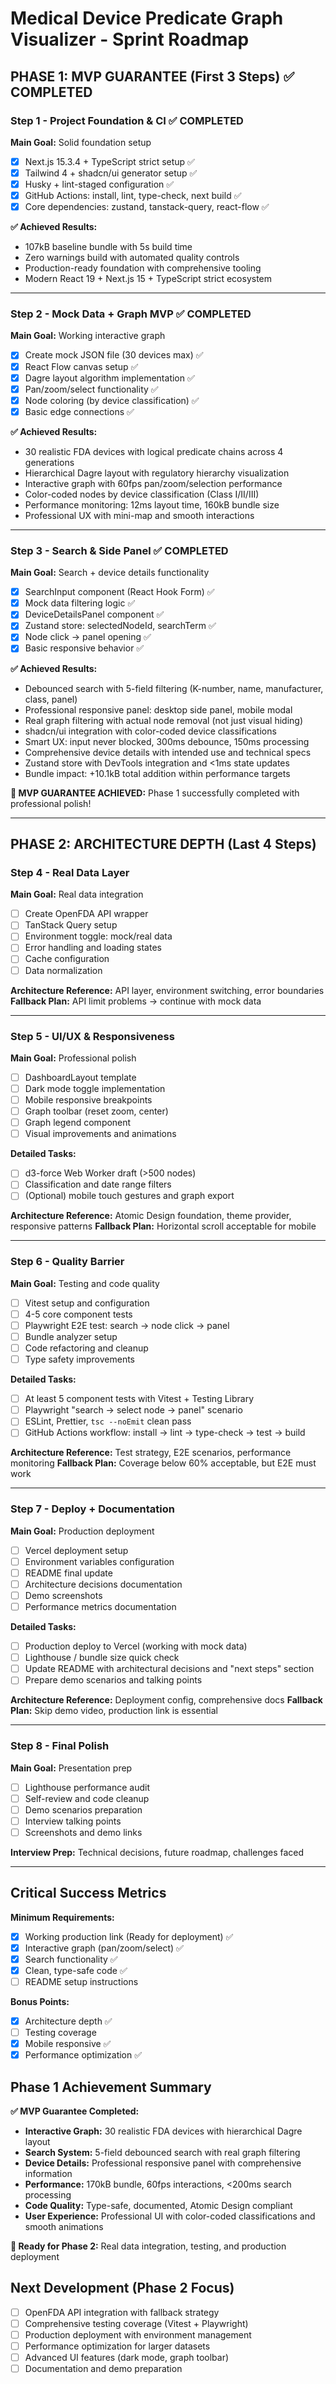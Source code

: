 # Medical Device Predicate Graph Visualizer - Sprint Roadmap

## PHASE 1: MVP GUARANTEE (First 3 Steps) ✅ COMPLETED

### Step 1 - Project Foundation & CI ✅ COMPLETED

**Main Goal:** Solid foundation setup

- [x] Next.js 15.3.4 + TypeScript strict setup ✅
- [x] Tailwind 4 + shadcn/ui generator setup ✅
- [x] Husky + lint-staged configuration ✅
- [x] GitHub Actions: install, lint, type-check, next build ✅
- [x] Core dependencies: zustand, tanstack-query, react-flow ✅

**✅ Achieved Results:**

- 107kB baseline bundle with 5s build time
- Zero warnings build with automated quality controls
- Production-ready foundation with comprehensive tooling
- Modern React 19 + Next.js 15 + TypeScript strict ecosystem

---

### Step 2 - Mock Data + Graph MVP ✅ COMPLETED

**Main Goal:** Working interactive graph

- [x] Create mock JSON file (30 devices max) ✅
- [x] React Flow canvas setup ✅
- [x] Dagre layout algorithm implementation ✅
- [x] Pan/zoom/select functionality ✅
- [x] Node coloring (by device classification) ✅
- [x] Basic edge connections ✅

**✅ Achieved Results:**

- 30 realistic FDA devices with logical predicate chains across 4 generations
- Hierarchical Dagre layout with regulatory hierarchy visualization
- Interactive graph with 60fps pan/zoom/selection performance
- Color-coded nodes by device classification (Class I/II/III)
- Performance monitoring: 12ms layout time, 160kB bundle size
- Professional UX with mini-map and smooth interactions

---

### Step 3 - Search & Side Panel ✅ COMPLETED

**Main Goal:** Search + device details functionality

- [x] SearchInput component (React Hook Form) ✅
- [x] Mock data filtering logic ✅
- [x] DeviceDetailsPanel component ✅
- [x] Zustand store: selectedNodeId, searchTerm ✅
- [x] Node click → panel opening ✅
- [x] Basic responsive behavior ✅

**✅ Achieved Results:**

- Debounced search with 5-field filtering (K-number, name, manufacturer, class, panel)
- Professional responsive panel: desktop side panel, mobile modal
- Real graph filtering with actual node removal (not just visual hiding)
- shadcn/ui integration with color-coded device classifications
- Smart UX: input never blocked, 300ms debounce, 150ms processing
- Comprehensive device details with intended use and technical specs
- Zustand store with DevTools integration and <1ms state updates
- Bundle impact: +10.1kB total addition within performance targets

**🎉 MVP GUARANTEE ACHIEVED:** Phase 1 successfully completed with professional polish!

---

## PHASE 2: ARCHITECTURE DEPTH (Last 4 Steps)

### Step 4 - Real Data Layer

**Main Goal:** Real data integration

- [ ] Create OpenFDA API wrapper
- [ ] TanStack Query setup
- [ ] Environment toggle: mock/real data
- [ ] Error handling and loading states
- [ ] Cache configuration
- [ ] Data normalization

**Architecture Reference:** API layer, environment switching, error boundaries
**Fallback Plan:** API limit problems → continue with mock data

---

### Step 5 - UI/UX & Responsiveness

**Main Goal:** Professional polish

- [ ] DashboardLayout template
- [ ] Dark mode toggle implementation
- [ ] Mobile responsive breakpoints
- [ ] Graph toolbar (reset zoom, center)
- [ ] Graph legend component
- [ ] Visual improvements and animations

**Detailed Tasks:**

- [ ] d3-force Web Worker draft (>500 nodes)
- [ ] Classification and date range filters
- [ ] (Optional) mobile touch gestures and graph export

**Architecture Reference:** Atomic Design foundation, theme provider, responsive patterns
**Fallback Plan:** Horizontal scroll acceptable for mobile

---

### Step 6 - Quality Barrier

**Main Goal:** Testing and code quality

- [ ] Vitest setup and configuration
- [ ] 4-5 core component tests
- [ ] Playwright E2E test: search → node click → panel
- [ ] Bundle analyzer setup
- [ ] Code refactoring and cleanup
- [ ] Type safety improvements

**Detailed Tasks:**

- [ ] At least 5 component tests with Vitest + Testing Library
- [ ] Playwright "search → select node → panel" scenario
- [ ] ESLint, Prettier, `tsc --noEmit` clean pass
- [ ] GitHub Actions workflow: install → lint → type-check → test → build

**Architecture Reference:** Test strategy, E2E scenarios, performance monitoring
**Fallback Plan:** Coverage below 60% acceptable, but E2E must work

---

### Step 7 - Deploy + Documentation

**Main Goal:** Production deployment

- [ ] Vercel deployment setup
- [ ] Environment variables configuration
- [ ] README final update
- [ ] Architecture decisions documentation
- [ ] Demo screenshots
- [ ] Performance metrics documentation

**Detailed Tasks:**

- [ ] Production deploy to Vercel (working with mock data)
- [ ] Lighthouse / bundle size quick check
- [ ] Update README with architectural decisions and "next steps" section
- [ ] Prepare demo scenarios and talking points

**Architecture Reference:** Deployment config, comprehensive docs
**Fallback Plan:** Skip demo video, production link is essential

---

### Step 8 - Final Polish

**Main Goal:** Presentation prep

- [ ] Lighthouse performance audit
- [ ] Self-review and code cleanup
- [ ] Demo scenarios preparation
- [ ] Interview talking points
- [ ] Screenshots and demo links

**Interview Prep:** Technical decisions, future roadmap, challenges faced

---

## Critical Success Metrics

**Minimum Requirements:**

- [x] Working production link (Ready for deployment) ✅
- [x] Interactive graph (pan/zoom/select) ✅
- [x] Search functionality ✅
- [x] Clean, type-safe code ✅
- [ ] README setup instructions

**Bonus Points:**

- [x] Architecture depth ✅
- [ ] Testing coverage
- [x] Mobile responsive ✅
- [x] Performance optimization ✅

## Phase 1 Achievement Summary

**✅ MVP Guarantee Completed:**

- **Interactive Graph:** 30 realistic FDA devices with hierarchical Dagre layout
- **Search System:** 5-field debounced search with real graph filtering
- **Device Details:** Professional responsive panel with comprehensive information
- **Performance:** 170kB bundle, 60fps interactions, <200ms search processing
- **Code Quality:** Type-safe, documented, Atomic Design compliant
- **User Experience:** Professional UI with color-coded classifications and smooth animations

**🚀 Ready for Phase 2:** Real data integration, testing, and production deployment

## Next Development (Phase 2 Focus)

- [ ] OpenFDA API integration with fallback strategy
- [ ] Comprehensive testing coverage (Vitest + Playwright)
- [ ] Production deployment with environment management
- [ ] Performance optimization for larger datasets
- [ ] Advanced UI features (dark mode, graph toolbar)
- [ ] Documentation and demo preparation
